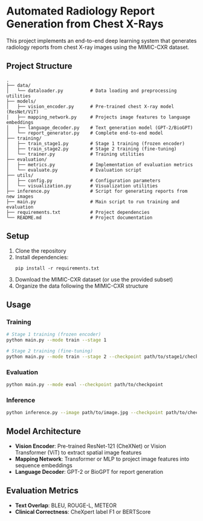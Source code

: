 # Automated Radiology Report Generation from Chest X-Rays

This project implements an end-to-end deep learning system that generates radiology reports from chest X-ray images using the MIMIC-CXR dataset.

## Project Structure

```
.
├── data/
│   └── dataloader.py          # Data loading and preprocessing utilities
├── models/
│   ├── vision_encoder.py      # Pre-trained chest X-ray model (ResNet/ViT)
│   ├── mapping_network.py     # Projects image features to language embeddings
│   ├── language_decoder.py    # Text generation model (GPT-2/BioGPT)
│   └── report_generator.py    # Complete end-to-end model
├── training/
│   ├── train_stage1.py        # Stage 1 training (frozen encoder)
│   ├── train_stage2.py        # Stage 2 training (fine-tuning)
│   └── trainer.py             # Training utilities
├── evaluation/
│   ├── metrics.py             # Implementation of evaluation metrics
│   └── evaluate.py            # Evaluation script
├── utils/
│   ├── config.py              # Configuration parameters
│   └── visualization.py       # Visualization utilities
├── inference.py               # Script for generating reports from new images
├── main.py                    # Main script to run training and evaluation
├── requirements.txt           # Project dependencies
└── README.md                  # Project documentation
```

## Setup

1. Clone the repository
2. Install dependencies:
   ```
   pip install -r requirements.txt
   ```
3. Download the MIMIC-CXR dataset (or use the provided subset)
4. Organize the data following the MIMIC-CXR structure

## Usage

### Training

```bash
# Stage 1 training (frozen encoder)
python main.py --mode train --stage 1

# Stage 2 training (fine-tuning)
python main.py --mode train --stage 2 --checkpoint path/to/stage1/checkpoint
```

### Evaluation

```bash
python main.py --mode eval --checkpoint path/to/checkpoint
```

### Inference

```bash
python inference.py --image path/to/image.jpg --checkpoint path/to/checkpoint
```

## Model Architecture

- **Vision Encoder**: Pre-trained ResNet-121 (CheXNet) or Vision Transformer (ViT) to extract spatial image features
- **Mapping Network**: Transformer or MLP to project image features into sequence embeddings
- **Language Decoder**: GPT-2 or BioGPT for report generation

## Evaluation Metrics

- **Text Overlap**: BLEU, ROUGE-L, METEOR
- **Clinical Correctness**: CheXpert label F1 or BERTScore